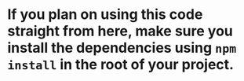 # If you plan on using this code straight from here, make sure you install the dependencies using `npm install` in the root of your project.